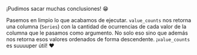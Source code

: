 ¡Pudimos sacar muchas conclusiones! 😁

Pasemos en limpio lo que acabamos de ejecutar. `value_counts` nos retorna una columna (`Series`) con la cantidad de ocurrencias de cada valor de la columna que le pasamos como argumento. No solo eso sino que además nos retorna esos valores ordenados de forma descendente. ¡`value_counts` es suuuuper útil! ♥️
